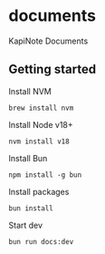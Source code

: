 # documents

KapiNote Documents

## Getting started

Install NVM

```
brew install nvm
```

Install Node v18+

```
nvm install v18
```

Install Bun

```
npm install -g bun
```

Install packages

```
bun install
```

Start dev

```
bun run docs:dev
```
